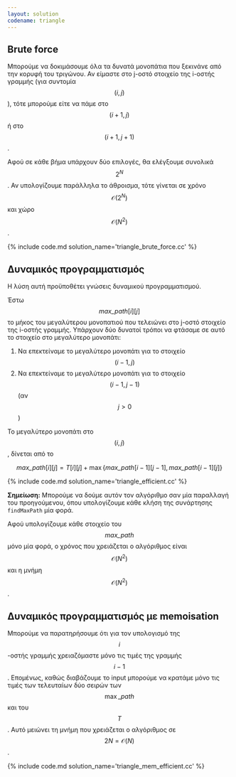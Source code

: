 ```yaml
---
layout: solution
codename: triangle
---
```


## Brute force
Μπορούμε να δοκιμάσουμε όλα τα δυνατά μονοπάτια που ξεκινάνε από την κορυφή του τριγώνου. Αν είμαστε στο j-οστό στοιχείο της i-οστής γραμμής (για συντομία $$(i, j)$$), τότε μπορούμε είτε να πάμε στο $$(i+1, j)$$ ή στο $$(i+1, j+1)$$. 

Αφού σε κάθε βήμα υπάρχουν δύο επιλογές, θα ελέγξουμε συνολικά $$2^N$$. Αν υπολογίζουμε παράλληλα το άθροισμα, τότε γίνεται σε χρόνο $$\mathcal{O}(2^N)$$ και χώρο $$\mathcal{O}(N^2)$$. 

{% include code.md solution_name='triangle_brute_force.cc' %}


## Δυναμικός προγραμματισμός

Η λύση αυτή προϋποθέτει γνώσεις δυναμικού προγραμματισμού.

Έστω $$\mathit{max\_path}[i][j]$$ το μήκος του μεγαλύτερου μονοπατιού που τελειώνει στο j-οστό στοιχείο της i-οστής γραμμής. Υπάρχουν δύο δυνατοί τρόποι να φτάσαμε σε αυτό το στοιχείο στο μεγαλύτερο μονοπάτι:

 1. Να επεκτείναμε το μεγαλύτερο μονοπάτι για το στοιχείο $$(i-1, j)$$
 2. Να επεκτείναμε το μεγαλύτερο μονοπάτι για το στοιχείο $$(i-1, j-1)$$ (αν $$j>0$$)

Το μεγαλύτερο μονοπάτι στο $$(i, j)$$, δίνεται από το

$$\mathit{max\_path}[i][j] = T[i][j] + \max{\lbrace\mathit{max\_path}[i-1][j-1], \mathit{max\_path}[i-1][j] \rbrace}$$

{% include code.md solution_name='triangle_efficient.cc' %}

**Σημείωση:** Μπορούμε να δούμε αυτόν τον αλγόριθμο σαν μία παραλλαγή του προηγούμενου, όπου υπολογίζουμε κάθε κλήση της συνάρτησης `findMaxPath` μία φορά.

Αφού υπολογίζουμε κάθε στοιχείο του $$\mathit{max\_path}$$ μόνο μία φορά, ο χρόνος που χρειάζεται ο αλγόριθμος είναι $$\mathcal{O}(N^2)$$ και η μνήμη $$\mathcal{O}(N^2)$$. 

## Δυναμικός προγραμματισμός με memoisation

Μπορούμε να παρατηρήσουμε ότι για τον υπολογισμό της $$i$$-οστής γραμμής χρειαζόμαστε μόνο τις τιμές της γραμμής $$i-1$$. Επομένως, καθώς διαβάζουμε το input μπορούμε να κρατάμε μόνο τις τιμές των τελευταίων δύο σειρών των $$\max\_path$$ και του $$T$$. Αυτό μειώνει τη μνήμη που χρειάζεται ο αλγόριθμος σε $$2N = \mathcal{O}(N)$$.

{% include code.md solution_name='triangle_mem_efficient.cc' %}